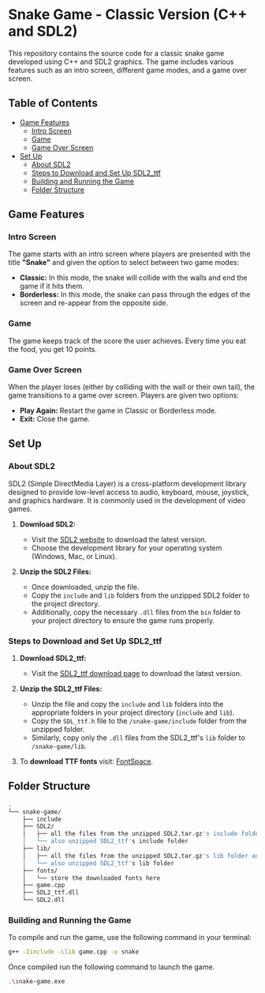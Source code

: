 # Snake Game - Classic Version (C++ and SDL2)

This repository contains the source code for a classic snake game developed using C++ and SDL2 graphics. The game includes various features such as an intro screen, different game modes, and a game over screen.

## Table of Contents
- [Game Features](#game-features)
  - [Intro Screen](#intro-screen)
  - [Game](#game)
  - [Game Over Screen](#game-over-screen)
- [Set Up](#set-up)
  - [About SDL2](#about-sdl2)
  - [Steps to Download and Set Up SDL2_ttf](#steps-to-download-and-set-up-sdl2_ttf)
  - [Building and Running the Game](#building-and-running-the-game)
  - [Folder Structure](#folder-structure)

## Game Features

### Intro Screen
The game starts with an intro screen where players are presented with the title **"Snake"** and given the option to select between two game modes:

- **Classic:** In this mode, the snake will collide with the walls and end the game if it hits them.
- **Borderless:** In this mode, the snake can pass through the edges of the screen and re-appear from the opposite side.

### Game 
The game keeps track of the score the user achieves. Every time you eat the food, you get 10 points.

### Game Over Screen
When the player loses (either by colliding with the wall or their own tail), the game transitions to a game over screen. Players are given two options:

- **Play Again:** Restart the game in Classic or Borderless mode.
- **Exit:** Close the game.

## Set Up 

### About SDL2
SDL2 (Simple DirectMedia Layer) is a cross-platform development library designed to provide low-level access to audio, keyboard, mouse, joystick, and graphics hardware. It is commonly used in the development of video games.

1. **Download SDL2:**

   - Visit the [SDL2 website](https://www.libsdl.org/download-2.0.php) to download the latest version.
   - Choose the development library for your operating system (Windows, Mac, or Linux).

2. **Unzip the SDL2 Files:**
   - Once downloaded, unzip the file.
   - Copy the `include` and `lib` folders from the unzipped SDL2 folder to the project directory.
   - Additionally, copy the necessary `.dll` files from the `bin` folder to your project directory to ensure the game runs properly.

### Steps to Download and Set Up SDL2_ttf

1. **Download SDL2_ttf:**

   - Visit the [SDL2_ttf download page](https://www.libsdl.org/projects/SDL_ttf/) to download the latest version.

2. **Unzip the SDL2_ttf Files:**
   - Unzip the file and copy the `include` and `lib` folders into the appropriate folders in your project directory (`include` and `lib`).
   - Copy the `SDL_ttf.h` file to the `/snake-game/include` folder from the unzipped folder.
   - Similarly, copy only the `.dll` files from the SDL2_ttf's `lib` folder to `/snake-game/lib`.

3. To **download TTF fonts** visit: [FontSpace](https://www.fontspace.com/category/ttf).

## Folder Structure
```bash
.
└── snake-game/
    ├── include
    ├── SDL2/
    │   ├── all the files from the unzipped SDL2.tar.gz's include folder and
    │   └── also unzipped SDL2_ttf's include folder
    ├── lib/
    │   ├── all the files from the unzipped SDL2.tar.gz's lib folder and 
    │   └── also unzipped SDL2_ttf's lib folder
    ├── fonts/
    │   └── store the downloaded fonts here
    ├── game.cpp
    ├── SDL2_ttf.dll
    └── SDL2.dll
```
### Building and Running the Game

To compile and run the game, use the following command in your terminal:

```bash
g++ -Iinclude -Llib game.cpp -o snake
```

Once compiled run the following command to launch the game.
```bash
.\snake-game.exe

